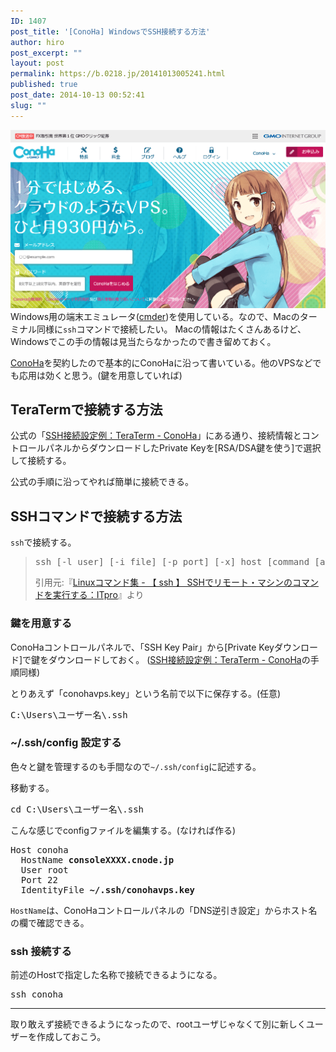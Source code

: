 ```yaml
---
ID: 1407
post_title: '[ConoHa] WindowsでSSH接続する方法'
author: hiro
post_excerpt: ""
layout: post
permalink: https://b.0218.jp/20141013005241.html
published: true
post_date: 2014-10-13 00:52:41
slug: ""
---
```

<a href="https://www.conoha.jp/conoha"><img src="images/ConoHa.png" alt="ConoHa トップページ" /></a>
Windows用の端末エミュレータ(<a href="http://bliker.github.io/cmder/">cmder</a>)を使用している。なので、Macのターミナル同様に<code>ssh</code>コマンドで接続したい。
Macの情報はたくさんあるけど、Windowsでこの手の情報は見当たらなかったので書き留めておく。

<a href="https://www.conoha.jp/referral/?token=VPasr7VXcnZ9LaAqM2i2mE8oWYJae09uLFuUtg2LqknoSZLfTbc-88W" target="_blank">ConoHa</a>を契約したので基本的にConoHaに沿って書いている。他のVPSなどでも応用は効くと思う。<span class="text-muted">(鍵を用意していれば)</span>
<!--more-->
<h2>TeraTermで接続する方法</h2>
公式の「<a href="https://www.conoha.jp/guide/guide.php?g=8" target="_blank">SSH接続設定例：TeraTerm - ConoHa</a>」にある通り、接続情報とコントロールパネルからダウンロードしたPrivate Keyを[RSA/DSA鍵を使う]で選択して接続する。

公式の手順に沿ってやれば簡単に接続できる。

<h2>SSHコマンドで接続する方法</h2>
<code>ssh</code>で接続する。

<blockquote><pre>ssh [-l user] [-i file] [-p port] [-x] host [command [arg...]] </pre><footer>引用元:『<a href="http://itpro.nikkeibp.co.jp/article/COLUMN/20060227/230889/" target="_blank">Linuxコマンド集 - 【 ssh 】 SSHでリモート・マシンのコマンドを実行する：ITpro</a>』より</footer></blockquote>

<h3>鍵を用意する</h3>
ConoHaコントロールパネルで、「SSH Key Pair」から[Private Keyダウンロード]で鍵をダウンロードしておく。
(<a href="https://www.conoha.jp/guide/guide.php?g=8" target="_blank">SSH接続設定例：TeraTerm - ConoHa</a>の手順同様)

とりあえず「conohavps.key」という名前で以下に保存する。(任意)
<pre>C:\Users\ユーザー名\.ssh</pre>

<h3>~/.ssh/config 設定する</h3>
色々と鍵を管理するのも手間なので<code>~/.ssh/config</code>に記述する。

移動する。
<pre>cd C:\Users\ユーザー名\.ssh</pre>

こんな感じでconfigファイルを編集する。(なければ作る)
<pre>
Host conoha
  HostName <b>consoleXXXX.cnode.jp</b>
  User root
  Port 22
  IdentityFile <b>~/.ssh/conohavps.key</b>
</pre>
<code>HostName</code>は、ConoHaコントロールパネルの「DNS逆引き設定」からホスト名の欄で確認できる。

<h3>ssh 接続する</h3>
前述のHostで指定した名称で接続できるようになる。
<pre>ssh conoha</pre>
<hr>
取り敢えず接続できるようになったので、rootユーザじゃなくて別に新しくユーザーを作成しておこう。